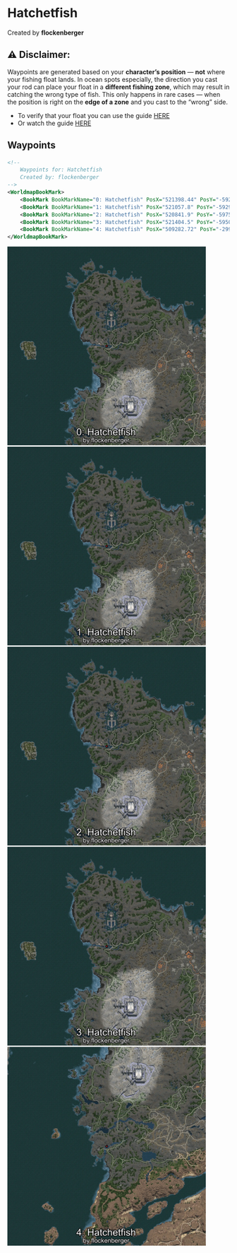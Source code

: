 # Hatchetfish
Created by **flockenberger**

## ⚠️ Disclaimer:
Waypoints are generated based on your __**character’s position**__ — __not__ where your fishing float lands.
In ocean spots especially, the direction you cast your rod can place your float in a **different fishing zone**, which may result in catching the wrong type of fish.
This only happens in rare cases — when the position is right on the **edge of a zone** and you cast to the “wrong” side.

- To verify that your float you can use the guide [HERE](https://flockenberger.github.io/bdo-fish-position/)
- Or watch the guide [HERE](https://youtu.be/t-VXcRoNojk)

## Waypoints
```xml
<!--
    Waypoints for: Hatchetfish
    Created by: flockenberger
-->
<WorldmapBookMark>
    <BookMark BookMarkName="0: Hatchetfish" PosX="521398.44" PosY="-5922.699" PosZ="672679.9" />
    <BookMark BookMarkName="1: Hatchetfish" PosX="521057.8" PosY="-5929.7827" PosZ="673009.25" />
    <BookMark BookMarkName="2: Hatchetfish" PosX="520841.9" PosY="-5975.2764" PosZ="673013.25" />
    <BookMark BookMarkName="3: Hatchetfish" PosX="521404.5" PosY="-5950.1523" PosZ="672857.94" />
    <BookMark BookMarkName="4: Hatchetfish" PosX="509282.72" PosY="-2997.8032" PosZ="466162.44" />
</WorldmapBookMark>
```

<img src="./Hatchetfish_0_Preview.webp" width="450"/> <img src="./Hatchetfish_1_Preview.webp" width="450"/> <img src="./Hatchetfish_2_Preview.webp" width="450"/> <img src="./Hatchetfish_3_Preview.webp" width="450"/> <img src="./Hatchetfish_4_Preview.webp" width="450"/> 
